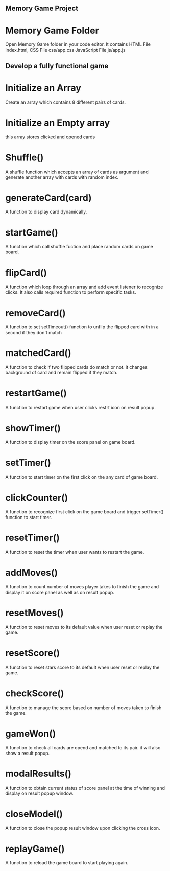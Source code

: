 ## Memory Game Project

# Memory Game Folder
Open Memory Game folder in your code editor.
It contains HTML File index.html,
CSS File css/app.css
JavaScript File js/app.js

## Develop a fully functional game

# Initialize an Array
Create an array which contains 8 different pairs of cards.

# Initialize an Empty array
this array stores clicked and opened cards

# Shuffle()
A shuffle function which accepts an array of cards as argument and generate another array with cards with random index.

# generateCard(card)
A function to display card dynamically.

# startGame()
A function which call shuffle fuction and place random cards on game board.

# flipCard()
A function which loop through an array and add event listener to recognize clicks.
It also calls required function to perform specific tasks.

# removeCard()
A function to set setTimeout() function to unflip the flipped card with in a second if they don't match

# matchedCard() 
A function to check if two flipped cards do match or not. it changes background of card and remain flipped if they match.

# restartGame()
A function to restart game when user clicks restrt icon on result popup.

# showTimer()
A function to display timer on the score panel on game board.

# setTimer()
A function to start timer on the first click on the any card of game board.

# clickCounter()
A function to recognize first click on the game board and trigger setTimer() function to start timer.

# resetTimer()
A function to reset the timer when user wants to restart the game.

# addMoves()
A function to count number of moves player takes to finish the game and display it on score panel as well as on result popup.

# resetMoves()
A function to reset moves to its default value when user reset or replay the game.

# resetScore()
A function to reset stars score to its default when user reset or replay the game.

# checkScore()
A function to manage the score based on number of moves taken to finish the game.

# gameWon()
A function to check all cards are opend and matched to its pair. it will also show a result popup.

# modalResults()
A function to obtain current status of score panel at the time of winning and display on result popup window.

# closeModel()
A function to close the popup result window upon clicking the cross icon.

# replayGame()
A function to reload the game board to start playing again.